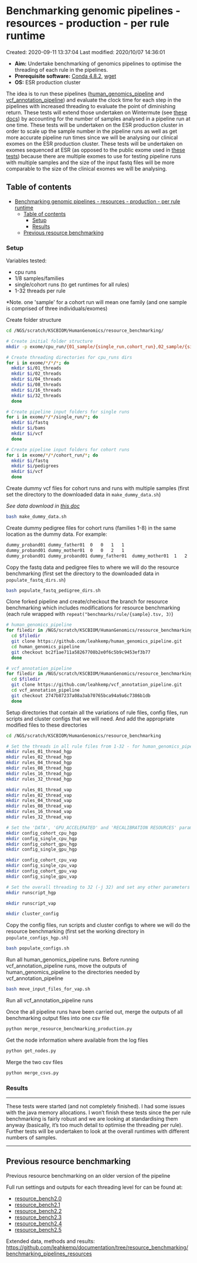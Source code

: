 # Benchmarking genomic pipelines - resources - production - per rule runtime

Created: 2020-09-11 13:37:04
Last modified: 2020/10/07 14:36:01

- **Aim:** Undertake benchmarking of genomics pipelines to optimise the threading of each rule in the pipelines.
- **Prerequisite software:** [Conda 4.8.2](https://docs.conda.io/projects/conda/en/latest/index.html), [wget](https://www.gnu.org/software/wget/)
- **OS:** ESR production cluster

The idea is to run these pipelines ([human_genomics_pipeline](https://github.com/ESR-NZ/human_genomics_pipeline) and [vcf_annotation_pipeline](https://github.com/ESR-NZ/vcf_annotation_pipeline)) and evaluate the clock time for each step in the pipelines with increased threading to evaluate the point of diminishing return. These tests will extend those undertaken on Wintermute (see [these docs](../benchmarking_pipeline_resources_wintermute_per_rule_runtime.md)) by accounting for the number of samples analysed in a pipeline run at one time. These tests will be undertaken on the ESR production cluster in order to scale up the sample number in the pipeline runs as well as get more accurate pipeline run times since we will be analysing our clinical exomes on the ESR production cluster. These tests will be undertaken on exomes sequenced at ESR (as opposed to the public exome used in [these tests](../benchmarking_pipeline_resources_wintermute_per_rule_runtime.md)) because there are multiple exomes to use for testing pipeline runs with multiple samples and the size of the input fastq files will be more comparable to the size of the clinical exomes we will be analysing.

## Table of contents

- [Benchmarking genomic pipelines - resources - production - per rule runtime](#benchmarking-genomic-pipelines---resources---production---per-rule-runtime)
  - [Table of contents](#table-of-contents)
    - [Setup](#setup)
    - [Results](#results)
  - [Previous resource benchmarking](#previous-resource-benchmarking)

### Setup

Variables tested:

- cpu runs
- 1/8 samples/families
- single/cohort runs (to get runtimes for all rules)
- 1-32 threads per rule

*Note. one 'sample' for a cohort run will mean one family (and one sample is comprised of three individuals/exomes)

Create folder structure

```bash
cd /NGS/scratch/KSCBIOM/HumanGenomics/resource_benchmarking/

# Create initial folder structure
mkdir -p exome/cpu_run/{01_sample/{single_run,cohort_run},02_sample/{single_run,cohort_run},04_sample/{single_run,cohort_run},08_sample/{single_run,cohort_run},16_sample/{single_run,cohort_run}}

# Create threading directories for cpu_runs dirs
for i in exome/*/*/*; do
  mkdir $i/01_threads
  mkdir $i/02_threads
  mkdir $i/04_threads
  mkdir $i/08_threads
  mkdir $i/16_threads
  mkdir $i/32_threads
  done

# Create pipeline input folders for single runs
for i in exome/*/*/single_run/*; do
  mkdir $i/fastq
  mkdir $i/bams
  mkdir $i/vcf
  done

# Create pipeline input folders for cohort runs
for i in exome/*/*/cohort_run/*; do
  mkdir $i/fastq
  mkdir $i/pedigrees
  mkdir $i/vcf
  done
```

Create dummy vcf files for cohort runs and runs with multiple samples (first set the directory to the downloaded data in `make_dummy_data.sh`)

*See data download in [this doc](../benchmarking_pipeline_resources_wintermute.md)*

```bash
bash make_dummy_data.sh
```

Create dummy pedigree files for cohort runs (families 1-8) in the same location as the dummy data. For example:

```txt
dummy_proband01	dummy_father01	0	0	1	1
dummy_proband01	dummy_mother01	0	0	2	1
dummy_proband01	dummy_proband01	dummy_father01	dummy_mother01	1	2

```

Copy the fastq data and pedigree files to where we will do the resource benchmarking (first set the directory to the downloaded data in `populate_fastq_dirs.sh`)

```bash
bash populate_fastq_pedigree_dirs.sh
```

Clone forked pipeline and create/checkout the branch for resource benchmarking which includes modifications for resource benchmarking (each rule wrapped with `repeat("benchmarks/rule/{sample}.tsv, 3)`)

```bash
# human_genomics_pipeline
for filedir in /NGS/scratch/KSCBIOM/HumanGenomics/resource_benchmarking/exome/*/*/*/*; do
  cd $filedir
  git clone https://github.com/leahkemp/human_genomics_pipeline.git
  cd human_genomics_pipeline
  git checkout bc2f1ae711a58267708b2e0f6c5b9c9453ef3b77
  done

# vcf_annotation_pipeline
for filedir in /NGS/scratch/KSCBIOM/HumanGenomics/resource_benchmarking/exome/*/*/*/*; do
  cd $filedir
  git clone https://github.com/leahkemp/vcf_annotation_pipeline.git
  cd vcf_annotation_pipeline
  git checkout 2747b87237a08a3ab70765bca94a9a6c7386b1db
  done
```

Setup directories that contain all the variations of rule files, config files, run scripts and cluster configs that we will need. And add the appropriate modified files to these directories

```bash
cd /NGS/scratch/KSCBIOM/HumanGenomics/resource_benchmarking

# Set the threads in all rule files from 1-32 - for human_genomics_pipeline (hgp) and vcf_annotation_pipeline (vap)
mkdir rules_01_thread_hgp
mkdir rules_02_thread_hgp
mkdir rules_04_thread_hgp
mkdir rules_08_thread_hgp
mkdir rules_16_thread_hgp
mkdir rules_32_thread_hgp

mkdir rules_01_thread_vap
mkdir rules_02_thread_vap
mkdir rules_04_thread_vap
mkdir rules_08_thread_vap
mkdir rules_16_thread_vap
mkdir rules_32_thread_vap

# Set the 'DATA', 'GPU_ACCELERATED' and 'RECALIBRATION RESOURCES' parameters - for human_genomics_pipeline (hgp) and vcf_annotation_pipeline (vap)
mkdir config_cohort_cpu_hgp
mkdir config_single_cpu_hgp
mkdir config_cohort_gpu_hgp
mkdir config_single_gpu_hgp

mkdir config_cohort_cpu_vap
mkdir config_single_cpu_vap
mkdir config_cohort_gpu_vap
mkdir config_single_gpu_vap

# Set the overall threading to 32 (-j 32) and set any other parameters - for human_genomics_pipeline (hgp) and vcf_annotation_pipeline (vap)
mkdir runscript_hgp

mkdir runscript_vap

mkdir cluster_config
```

Copy the config files, run scripts and cluster configs to where we will do the resource benchmarking (first set the working directory in `populate_configs_hgp.sh`)

```bash
bash populate_configs.sh
```

Run all human_genomics_pipeline runs. Before running vcf_annotation_pipeline runs, move the outputs of human_genomics_pipeline to the directories needed by vcf_annotation_pipeline

```bash
bash move_input_files_for_vap.sh
```

Run all vcf_annotation_pipeline runs

Once the all pipeline runs have been carried out, merge the outputs of all benchmarking output files into one csv file

```bash
python merge_resource_benchmarking_production.py
```

Get the node information where available from the log files

```bash
python get_nodes.py
```

Merge the two csv files

```bash
python merge_csvs.py
```

### Results

---

These tests were started (and not completely finished). I had some issues with the java memory allocations. I won’t finish these tests since the per rule benchmarking is fairly robust and we are looking at standardising them anyway (basically, it’s too much detail to optimise the threading per rule). Further tests will be undertaken to look at the overall runtimes with different numbers of samples.

---

## Previous resource benchmarking

Previous resource benchmarking on an older version of the pipeline

Full run settings and outputs for each threading level for can be found at:

- [resource_bench2.0](https://github.com/ESR-NZ/human_genomics_pipeline/tree/resource_bench2.0)
- [resource_bench2.1](https://github.com/ESR-NZ/human_genomics_pipeline/tree/resource_bench2.1)
- [resource_bench2.2](https://github.com/ESR-NZ/human_genomics_pipeline/tree/resource_bench2.2)
- [resource_bench2.3](https://github.com/ESR-NZ/human_genomics_pipeline/tree/resource_bench2.3)
- [resource_bench2.4](https://github.com/ESR-NZ/human_genomics_pipeline/tree/resource_bench2.4)
- [resource_bench2.5](https://github.com/ESR-NZ/human_genomics_pipeline/tree/resource_bench2.5)

Extended data, methods and results: https://github.com/leahkemp/documentation/tree/resource_benchmarking/benchmarking_pipelines_resources

